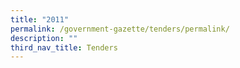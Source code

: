```yaml
---
title: "2011"
permalink: /government-gazette/tenders/permalink/
description: ""
third_nav_title: Tenders
---
```

